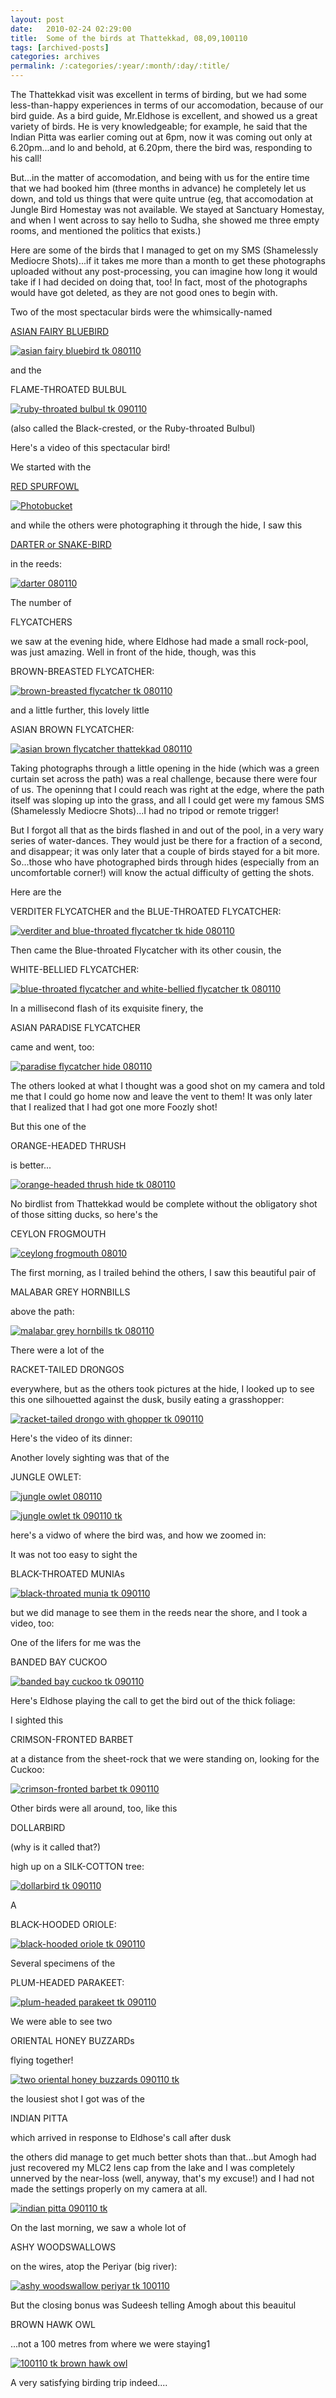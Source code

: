 ```yaml
---
layout: post
date:	2010-02-24 02:29:00
title:  Some of the birds at Thattekkad, 08,09,100110
tags: [archived-posts]
categories: archives
permalink: /:categories/:year/:month/:day/:title/
---
```

The Thattekkad visit was excellent in terms of birding, but we had some less-than-happy experiences in terms of our accomodation, because of our bird guide. As a bird guide, Mr.Eldhose is excellent, and showed us a great variety of birds. He is very knowledgeable; for example, he said that the Indian Pitta was earlier coming out at 6pm, now it was coming out only at 6.20pm...and lo and behold, at 6.20pm, there the bird was, responding to his call!

But...in the matter of accomodation, and being with us for the entire time that we had booked him (three months in advance) he completely let us down, and told us things that were quite untrue (eg, that accomodation at Jungle Bird Homestay was not available. We stayed at Sanctuary Homestay, and when I went across to say hello to Sudha, she showed me three empty rooms, and mentioned the politics that exists.)

Here are some of the birds that I managed to get on my SMS (Shamelessly Mediocre Shots)...if it takes me more than a month to get these photographs uploaded without any post-processing, you can imagine how long it would take if I had decided on doing that, too! In fact, most of the photographs would have got deleted, as they are not good ones to begin with.

Two of the most spectacular birds were the whimsically-named

<a href=""> ASIAN FAIRY BLUEBIRD

<a href="http://s967.photobucket.com/albums/ae160/pedoral/?action=view&amp;current=IMG_6775.jpg" target="_blank"><img src="http://i967.photobucket.com/albums/ae160/pedoral/IMG_6775.jpg" border="0" alt="asian fairy bluebird tk 080110"></a>



and the 

FLAME-THROATED BULBUL

<a href="http://s967.photobucket.com/albums/ae160/pedoral/?action=view&amp;current=IMG_7043.jpg" target="_blank"><img src="http://i967.photobucket.com/albums/ae160/pedoral/IMG_7043.jpg" border="0" alt="ruby-throated bulbul tk 090110"></a>


(also called the Black-crested, or the Ruby-throated Bulbul)

Here's a video of this spectacular bird!


<lj-embed id="216"/>


<lj-cut text="several birds here">


We started with the 

<a href=""> RED SPURFOWL </a>


<a href="http://s967.photobucket.com/albums/ae160/pedoral/?action=view&amp;current=IMG_6692.jpg" target="_blank"><img src="http://i967.photobucket.com/albums/ae160/pedoral/IMG_6692.jpg" border="0" alt="Photobucket"></a>


<lj-embed id="227"/>

and while the others were photographing it through the hide, I saw this

<a href=""> DARTER or SNAKE-BIRD </a> 

in the reeds:

<a href="http://s967.photobucket.com/albums/ae160/pedoral/?action=view&amp;current=IMG_6703.jpg" target="_blank"><img src="http://i967.photobucket.com/albums/ae160/pedoral/IMG_6703.jpg" border="0" alt="darter 080110"></a>

The number of 

FLYCATCHERS 

we saw at the evening hide, where Eldhose had made a small rock-pool, was just amazing. Well in front of the hide, though, was this

BROWN-BREASTED FLYCATCHER:

<a href="http://s967.photobucket.com/albums/ae160/pedoral/?action=view&amp;current=IMG_6709.jpg" target="_blank"><img src="http://i967.photobucket.com/albums/ae160/pedoral/IMG_6709.jpg" border="0" alt="brown-breasted flycatcher tk 080110"></a>

and a little further, this lovely little

ASIAN BROWN FLYCATCHER:


<a href="http://s967.photobucket.com/albums/ae160/pedoral/?action=view&amp;current=IMG_6767.jpg" target="_blank"><img src="http://i967.photobucket.com/albums/ae160/pedoral/IMG_6767.jpg" border="0" alt="asian brown flycatcher thattekkad 080110"></a>

Taking photographs through a little opening in the hide (which was a green curtain set across the path) was a real challenge, because there were four of us. The openinng that I could reach was right at the edge, where the path itself was sloping up into the grass, and all I could get were my famous SMS (Shamelessly Mediocre Shots)...I had no tripod or remote trigger!

But I forgot all that as the birds flashed in and out of the pool, in a very wary series of water-dances. They would just be there for a fraction of a second, and disappear; it was only later that a couple of birds stayed for a bit more. So...those who have photographed birds through hides (especially from an uncomfortable corner!) will know the actual difficulty of getting the shots.

Here are the 

VERDITER FLYCATCHER and the BLUE-THROATED FLYCATCHER:

<a href="http://s967.photobucket.com/albums/ae160/pedoral/?action=view&amp;current=IMG_6851.jpg" target="_blank"><img src="http://i967.photobucket.com/albums/ae160/pedoral/IMG_6851.jpg" border="0" alt="verditer and blue-throated flycatcher tk hide 080110"></a>

Then came the Blue-throated Flycatcher with its other cousin, the

WHITE-BELLIED FLYCATCHER:



<a href="http://s967.photobucket.com/albums/ae160/pedoral/?action=view&amp;current=IMG_6919.jpg" target="_blank"><img src="http://i967.photobucket.com/albums/ae160/pedoral/IMG_6919.jpg" border="0" alt="blue-throated flycatcher and white-bellied flycatcher tk 080110"></a>

In a millisecond flash of its exquisite finery, the

ASIAN PARADISE FLYCATCHER

came and went, too:


<a href="http://s967.photobucket.com/albums/ae160/pedoral/?action=view&amp;current=IMG_6828.jpg" target="_blank"><img src="http://i967.photobucket.com/albums/ae160/pedoral/IMG_6828.jpg" border="0" alt="paradise flycatcher hide 080110"></a>

The others looked at what I thought was a good shot on my camera and told me that I could go home now and leave the vent to them! It was only later that I realized that I had got one more Foozly shot!

But this one of the 

ORANGE-HEADED THRUSH

is better...

<a href="http://s967.photobucket.com/albums/ae160/pedoral/?action=view&amp;current=IMG_6958.jpg" target="_blank"><img src="http://i967.photobucket.com/albums/ae160/pedoral/IMG_6958.jpg" border="0" alt="orange-headed thrush hide tk 080110"></a>


No birdlist from Thattekkad would be complete without the obligatory shot of those sitting ducks, so here's the 

CEYLON FROGMOUTH



<a href="http://s967.photobucket.com/albums/ae160/pedoral/?action=view&amp;current=IMG_6726.jpg" target="_blank"><img src="http://i967.photobucket.com/albums/ae160/pedoral/IMG_6726.jpg" border="0" alt="ceylong frogmouth 08010"></a>

The first morning, as I trailed behind the others, I saw this beautiful pair of 

MALABAR GREY HORNBILLS

above the path:

<a href="http://s967.photobucket.com/albums/ae160/pedoral/?action=view&amp;current=IMG_6761.jpg" target="_blank"><img src="http://i967.photobucket.com/albums/ae160/pedoral/IMG_6761.jpg" border="0" alt="malabar grey hornbills tk 080110"></a>



There were a lot of the

RACKET-TAILED DRONGOS

everywhere, but as the others took pictures at the hide, I looked up to see this one silhouetted against the dusk, busily eating a grasshopper:


<a href="http://s967.photobucket.com/albums/ae160/pedoral/?action=view&amp;current=IMG_6939.jpg" target="_blank"><img src="http://i967.photobucket.com/albums/ae160/pedoral/IMG_6939.jpg" border="0" alt="racket-tailed drongo with ghopper tk 090110"></a>

Here's the video of its dinner:

<lj-embed id="226"/>

Another lovely sighting was that of the 

JUNGLE OWLET:

<a href="http://s967.photobucket.com/albums/ae160/pedoral/?action=view&amp;current=IMG_6717-1.jpg" target="_blank"><img src="http://i967.photobucket.com/albums/ae160/pedoral/IMG_6717-1.jpg" border="0" alt="jungle owlet 080110"></a>


<a href="http://s967.photobucket.com/albums/ae160/pedoral/?action=view&amp;current=IMG_7114.jpg" target="_blank"><img src="http://i967.photobucket.com/albums/ae160/pedoral/IMG_7114.jpg" border="0" alt="jungle owlet tk 090110 tk"></a>


here's a vidwo of where the bird was, and how we zoomed in:


<lj-embed id="217"/>

It was not too easy to sight the

BLACK-THROATED MUNIAs


<a href="http://s967.photobucket.com/albums/ae160/pedoral/?action=view&amp;current=IMG_7102.jpg" target="_blank"><img src="http://i967.photobucket.com/albums/ae160/pedoral/IMG_7102.jpg" border="0" alt="black-throated munia tk 090110"></a>

but we did manage to see them in the reeds near the shore, and I took a video, too:

<lj-embed id="218"/>


One of the lifers for me was the

BANDED BAY CUCKOO

<a href="http://s967.photobucket.com/albums/ae160/pedoral/?action=view&amp;current=IMG_7063.jpg" target="_blank"><img src="http://i967.photobucket.com/albums/ae160/pedoral/IMG_7063.jpg" border="0" alt="banded bay cuckoo tk 090110"></a>


Here's Eldhose playing the call to get the bird out of the thick foliage:


<lj-embed id="219"/>

I sighted this

CRIMSON-FRONTED BARBET 

at a distance from the sheet-rock that we were standing on, looking for the Cuckoo:


<a href="http://s967.photobucket.com/albums/ae160/pedoral/?action=view&amp;current=IMG_7070.jpg" target="_blank"><img src="http://i967.photobucket.com/albums/ae160/pedoral/IMG_7070.jpg" border="0" alt="crimson-fronted barbet tk 090110"></a>

Other birds were all around, too, like this

DOLLARBIRD 

(why is it called that?)

high up on a SILK-COTTON tree:

<a href="http://s967.photobucket.com/albums/ae160/pedoral/?action=view&amp;current=IMG_7087.jpg" target="_blank"><img src="http://i967.photobucket.com/albums/ae160/pedoral/IMG_7087.jpg" border="0" alt="dollarbird tk 090110"></a>

A

BLACK-HOODED ORIOLE:

<a href="http://s967.photobucket.com/albums/ae160/pedoral/?action=view&amp;current=IMG_7132.jpg" target="_blank"><img src="http://i967.photobucket.com/albums/ae160/pedoral/IMG_7132.jpg" border="0" alt="black-hooded oriole tk 090110"></a>

Several specimens of the

PLUM-HEADED PARAKEET:


<a href="http://s967.photobucket.com/albums/ae160/pedoral/?action=view&amp;current=IMG_7137.jpg" target="_blank"><img src="http://i967.photobucket.com/albums/ae160/pedoral/IMG_7137.jpg" border="0" alt="plum-headed parakeet tk 090110"></a>

We were able to see two 

ORIENTAL HONEY BUZZARDs 

flying together!

<a href="http://s967.photobucket.com/albums/ae160/pedoral/?action=view&amp;current=IMG_7142.jpg" target="_blank"><img src="http://i967.photobucket.com/albums/ae160/pedoral/IMG_7142.jpg" border="0" alt="two oriental honey buzzards 090110 tk"></a>

the lousiest shot I got was of the 

INDIAN PITTA

which arrived in response to Eldhose's call after dusk

the others did manage to get much better shots than that...but Amogh had just recovered my MLC2 lens cap from the lake and I was completely unnerved by the near-loss (well, anyway, that's my excuse!) and I had not made the settings properly on my camera at all.

<a href="http://s967.photobucket.com/albums/ae160/pedoral/?action=view&amp;current=IMG_7153.jpg" target="_blank"><img src="http://i967.photobucket.com/albums/ae160/pedoral/IMG_7153.jpg" border="0" alt="indian pitta 090110 tk"></a>



</lj-cut>

On the last morning, we saw a whole lot of

ASHY WOODSWALLOWS

on the wires, atop the Periyar (big river):


<a href="http://s967.photobucket.com/albums/ae160/pedoral/?action=view&amp;current=IMG_7217.jpg" target="_blank"><img src="http://i967.photobucket.com/albums/ae160/pedoral/IMG_7217.jpg" border="0" alt="ashy woodswallow periyar tk 100110"></a>

But the closing bonus was Sudeesh telling Amogh about this beauitul

BROWN HAWK OWL

...not a 100 metres from where we were staying1


<a href="http://s967.photobucket.com/albums/ae160/pedoral/?action=view&amp;current=IMG_7232-1.jpg" target="_blank"><img src="http://i967.photobucket.com/albums/ae160/pedoral/IMG_7232-1.jpg" border="0" alt="100110 tk brown hawk owl"></a>


<lj-embed id="228"/>


A very satisfying birding trip indeed....
